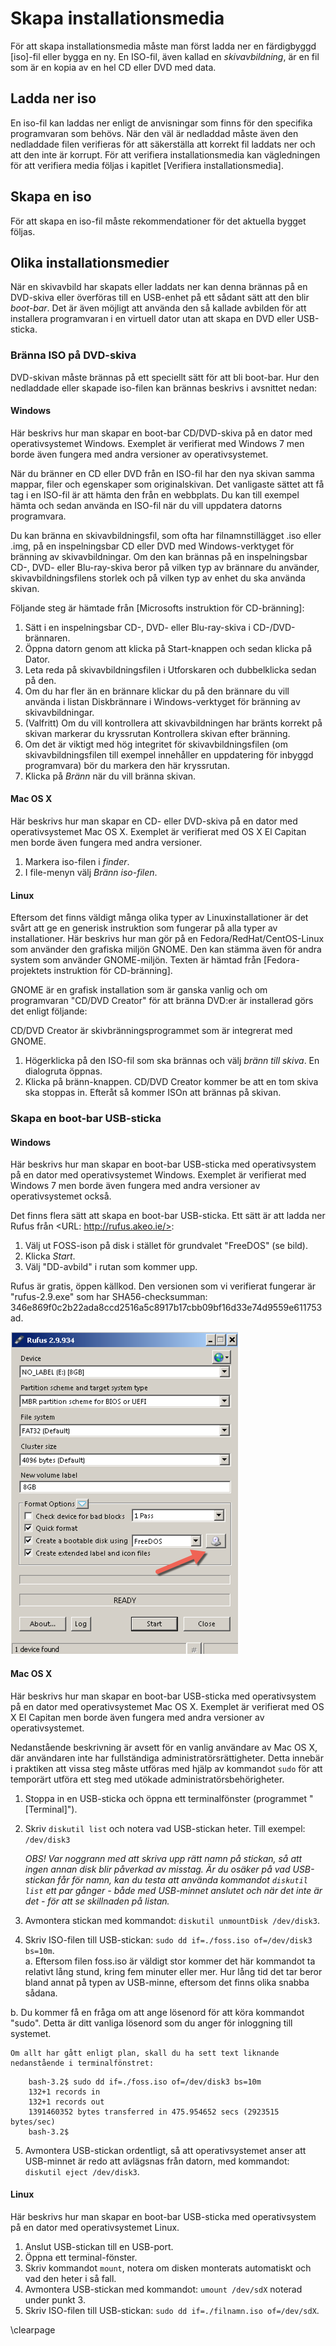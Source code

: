 # Skapa installationsmedia
För att skapa installationsmedia måste man först ladda ner en färdigbyggd [iso]-fil eller bygga en ny.
En ISO-fil, även kallad en *skivavbildning*, är en fil som är en kopia av en hel CD eller DVD med data.

## Ladda ner iso
En iso-fil kan laddas ner enligt de anvisningar som finns för den specifika programvaran som behövs. När den väl är nedladdad måste även den nedladdade filen verifieras för att säkerställa att korrekt fil laddats ner och att den inte är korrupt. För att verifiera installationsmedia kan vägledningen för att verifiera media följas i kapitlet [Verifiera installationsmedia].

## Skapa en iso
För att skapa en iso-fil måste rekommendationer för det aktuella bygget följas.

## Olika installationsmedier
När en skivavbild har skapats eller laddats ner kan denna brännas på en DVD-skiva eller överföras till en USB-enhet på ett sådant sätt att den blir *boot-bar*. Det är även möjligt att använda den så kallade avbilden för att installera programvaran i en virtuell dator utan att skapa en DVD eller USB-sticka.

### Bränna ISO på DVD-skiva
DVD-skivan måste brännas på ett speciellt sätt för att bli boot-bar. Hur den nedladdade eller skapade iso-filen kan brännas beskrivs i avsnittet nedan:

#### Windows
Här beskrivs hur man skapar en boot-bar CD/DVD-skiva på en dator med operativsystemet
Windows. Exemplet är verifierat med Windows 7 men borde även fungera med andra versioner av operativsystemet.

När du bränner en CD eller DVD från en ISO-fil har den nya skivan samma mappar, filer och egenskaper som originalskivan. Det vanligaste sättet att få tag i en ISO-fil är att hämta den från en webbplats. Du kan till exempel hämta och sedan använda en ISO-fil när du vill uppdatera datorns programvara.

Du kan bränna en skivavbildningsfil, som ofta har filnamnstillägget .iso eller .img, på en inspelningsbar CD eller DVD med Windows-verktyget för bränning av skivavbildningar. Om den kan brännas på en inspelningsbar CD-, DVD- eller Blu-ray-skiva beror på vilken typ av brännare du använder, skivavbildningsfilens storlek och på vilken typ av enhet du ska använda skivan.

Följande steg är hämtade från [Microsofts instruktion för CD-bränning]:

1. Sätt i en inspelningsbar CD-, DVD- eller Blu-ray-skiva i CD-/DVD-brännaren.
2. Öppna datorn genom att klicka på Start-knappen och sedan klicka på Dator.
3. Leta reda på skivavbildningsfilen i Utforskaren och dubbelklicka sedan på den.
4. Om du har fler än en brännare klickar du på den brännare du vill använda i listan Diskbrännare i Windows-verktyget för bränning av skivavbildningar.
5. (Valfritt) Om du vill kontrollera att skivavbildningen har bränts korrekt på skivan markerar du kryssrutan Kontrollera skivan efter bränning.
6. Om det är viktigt med hög integritet för skivavbildningsfilen (om skivavbildningsfilen till exempel innehåller en uppdatering för inbyggd programvara) bör du markera den här kryssrutan.
7. Klicka på *Bränn* när du vill bränna skivan.  

#### Mac OS X
Här beskrivs hur man skapar en CD- eller DVD-skiva på en dator med operativsystemet Mac OS X. Exemplet är verifierat med OS X El Capitan men borde även fungera med andra versioner.

1. Markera iso-filen i *finder*.
2. I file-menyn välj *Bränn iso-filen*.


#### Linux  

Eftersom det finns väldigt många olika typer av Linuxinstallationer är det svårt att ge en
generisk instruktion som fungerar på alla typer av installationer. Här beskrivs hur man gör på en Fedora/RedHat/CentOS-Linux som använder den grafiska miljön GNOME. Den
kan stämma även för andra system som använder GNOME-miljön. Texten är hämtad från [Fedora-projektets instruktion för CD-bränning].

GNOME är en grafisk installation som är ganska vanlig och om programvaran "CD/DVD Creator" för att bränna DVD:er
är installerad görs det enligt följande:

CD/DVD Creator är skivbränningsprogrammet som är integrerat med GNOME.
1. Högerklicka på den ISO-fil som ska brännas och välj *bränn till skiva*. En dialogruta öppnas.
2. Klicka på bränn-knappen. CD/DVD Creator kommer be att en tom skiva ska stoppas in.
Efteråt så kommer ISOn att brännas på skivan.

### Skapa en boot-bar USB-sticka

#### Windows
Här beskrivs hur man skapar en boot-bar USB-sticka med operativsystem på en dator med operativsystemet Windows. Exemplet är verifierat med Windows 7 men borde även fungera med andra versioner av operativsystemet också.

Det finns flera sätt att skapa en boot-bar USB-sticka. Ett sätt är att ladda ner Rufus från <URL: http://rufus.akeo.ie/>:
1. Välj ut FOSS-ison på disk i stället för grundvalet "FreeDOS" (se bild).
2. Klicka *Start*.
3. Välj "DD-avbild" i rutan som kommer upp.

Rufus är gratis, öppen källkod. Den versionen som vi verifierat fungerar är "rufus-2.9.exe" som har SHA56-checksumman: 346e869f0c2b22ada8ccd2516a5c8917b17cbb09bf16d33e74d9559e611753ad.

![Rufus.](images/rufus.png "Verktyget Rufus.")

#### Mac OS X

Här beskrivs hur man skapar en boot-bar USB-sticka med operativsystem på en dator med operativsystemet
Mac OS X. Exemplet är verifierat med OS X El Capitan men borde även fungera med andra versioner av operativsystemet.

Nedanstående beskrivning är avsett för en vanlig användare av Mac OS X,
där användaren inte har fullständiga administratörsrättigheter. Detta innebär i praktiken
att vissa steg måste utföras med hjälp av kommandot ```sudo``` för att temporärt utföra
ett steg med utökade administratörsbehörigheter.

 1. Stoppa in en USB-sticka och öppna ett terminalfönster (programmet "[Terminal]").
 2. Skriv ```diskutil list``` och notera vad USB-stickan heter. Till exempel: ```/dev/disk3```

    *OBS! Var noggrann med att skriva upp rätt namn på stickan, så att ingen annan
     disk blir påverkad av misstag. Är du osäker på vad USB-stickan får för namn,
      kan du testa att använda kommandot ```diskutil list``` ett par gånger - både med
      USB-minnet anslutet och när det inte är det - för att se skillnaden på listan.*

 3. Avmontera stickan med kommandot: ```diskutil unmountDisk /dev/disk3```.
 4. Skriv ISO-filen till USB-stickan: ```sudo dd if=./foss.iso of=/dev/disk3 bs=10m```.  
  a. Eftersom filen foss.iso är väldigt stor kommer det här kommandot ta relativt lång stund, kring fem minuter eller mer. Hur lång tid det tar beror bland annat på typen av USB-minne, eftersom det finns olika snabba sådana.  

  b. Du kommer få en fråga om att ange lösenord för att köra kommandot "sudo". Detta är ditt vanliga lösenord som du anger för inloggning till systemet.

    Om allt har gått enligt plan, skall du ha sett text liknande nedanstående i terminalfönstret:

```
	bash-3.2$ sudo dd if=./foss.iso of=/dev/disk3 bs=10m
	132+1 records in
	132+1 records out
	1391460352 bytes transferred in 475.954652 secs (2923515 bytes/sec)
	bash-3.2$
```

 5. Avmontera USB-stickan ordentligt, så att operativsystemet anser att USB-minnet är redo att avlägsnas från datorn, med kommandot: ```diskutil eject /dev/disk3```.


#### Linux  
Här beskrivs hur man skapar en boot-bar USB-sticka med operativsystem på en dator med operativsystemet Linux.

 1. Anslut USB-stickan till en USB-port.
 2. Öppna ett terminal-fönster.
 3. Skriv kommandot ```mount```, notera om disken monterats automatiskt och vad den heter i så fall.
 4. Avmontera USB-stickan med kommandot: ```umount /dev/sdX``` noterad under punkt 3.
 5. Skriv ISO-filen till USB-stickan: ```sudo dd if=./filnamn.iso of=/dev/sdX```.

\clearpage
